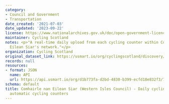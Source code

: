 ```yaml
---
category:
- Council and Government
- Transportation
date_created: '2021-07-03'
date_updated: '2023-09-22'
license: https://www.nationalarchives.gov.uk/doc/open-government-licence/version/3/
maintainer: Cycling Scotland
notes: <p>"A real-time daily upload from each cycling counter within Comhairle nan
  Eilean Siar's network."</p>
organization: Cycling Scotland
original_dataset_link: https://usmart.io/org/cyclingscotland/discovery/discovery-view-detail/95dcdb65-ced2-4291-abb2-27209c132115
records: null
resources:
- format: JSON
  name: API
  url: https://api.usmart.io/org/d1b773fa-d2bd-4830-b399-ecfd18e832f3/76b1d034-058f-4c23-9b33-e3bc11fcf8f2/1/urql
schema: default
title: Comhairle nan Eilean Siar (Western Isles Council) - Daily cycling counts from
  automatic cycling counters
---
```

